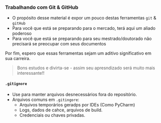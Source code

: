 ### Trabalhando com Git & GitHub

- O propósito desse material é expor um pouco destas ferramentas `git` & `gitHub`
- Para você que está se preparando para o mercado, terá aqui um aliado poderoso
- Para você que está se preparando para seu mestrado/doutorado não precisará se preocupar com seus documentos

Por fim, espero que essas ferramentas sejam um aditivo significativo em sua carreira.

>Bons estudos e divirta-se - assim seu apresndizado será muito mais interessante!!

#### `.gitignore`

- Use para manter arquivos desnecessários fora do repositório.
- Arquivos comuns em `.gitingore`:
  - Arquivos temporários geradps por IDEs (Como PyCharm)
  - Logs, dados de cahce, arquivos de build.
  - Credenciais ou chaves privadas.

